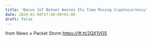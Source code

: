 ```yaml
---
title: 'Naive IoT Botnet Wastes Its Time Mining Cryptocurrency'
date: 2020-01-08T17:49:00+01:00
draft: false
---
```


  
  
from News ≈ Packet Storm https://ift.tt/2QX1VG5